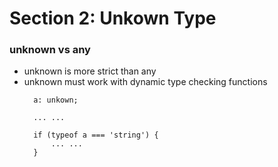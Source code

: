 # Section 2: Unkown Type

### unknown vs any
- unknown is more strict than any
- unknown must work with dynamic type checking functions
  ```
    a: unkown;
    
    ... ...

    if (typeof a === 'string') {
        ... ...
    }
  ```